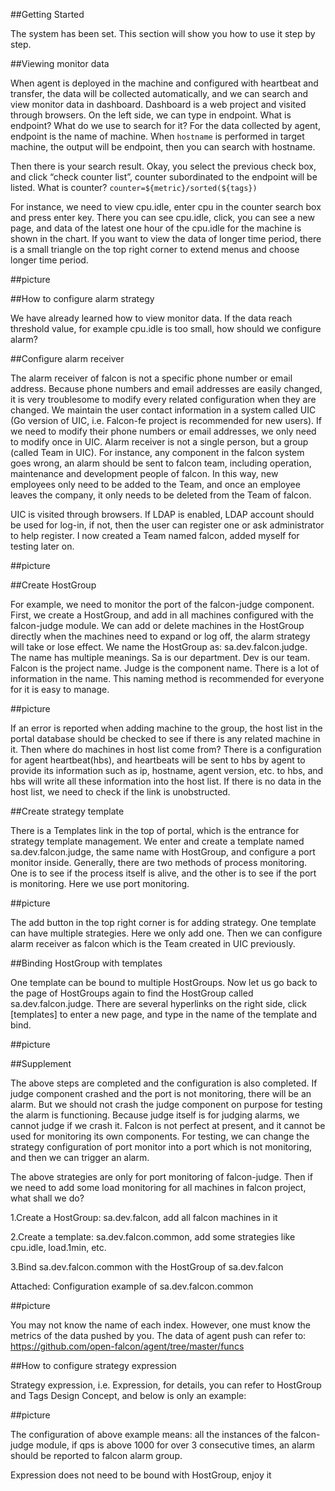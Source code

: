 ##Getting Started

The system has been set. This section will show you how to use it step by step.

##Viewing monitor data

When agent is deployed in the machine and configured with heartbeat and transfer, the data will be collected automatically, and we can search and view monitor data in dashboard. Dashboard is a web project and visited through browsers. On the left side, we can type in endpoint. What is endpoint? What do we use to search for it? For the data collected by agent, endpoint is the name of machine. When ```hostname``` is performed in target machine, the output will be endpoint, then you can search with hostname. 

Then there is your search result. Okay, you select the previous check box, and click “check counter list”, counter subordinated to the endpoint will be listed. What is counter? ```counter=${metric}/sorted(${tags})```

For instance, we need to view cpu.idle, enter cpu in the counter search box and press enter key. There you can see cpu.idle, click, you can see a new page, and data of the latest one hour of the cpu.idle for the machine is shown in the chart. If you want to view the data of longer time period, there is a small triangle on the top right corner to extend menus and choose longer time period.

##picture

##How to configure alarm strategy

We have already learned how to view monitor data. If the data reach threshold value, for example cpu.idle is too small, how should we configure alarm?

##Configure alarm receiver

The alarm receiver of falcon is not a specific phone number or email address. Because phone numbers and email addresses are easily changed, it is very troublesome to modify every related configuration when they are changed. We maintain the user contact information in a system called UIC (Go version of UIC, i.e. Falcon-fe project is recommended for new users). If we need to modify their phone numbers or email addresses, we only need to modify once in UIC. Alarm receiver is not a single person, but a group (called Team in UIC). For instance, any component in the falcon system goes wrong, an alarm should be sent to falcon team, including operation, maintenance and development people of falcon. In this way, new employees only need to be added to the Team, and once an employee leaves the company, it only needs to be deleted from the Team of falcon.

UIC is visited through browsers. If LDAP is enabled, LDAP account should be used for log-in, if not, then the user can register one or ask administrator to help register. I now created a Team named falcon, added myself for testing later on.

##picture

##Create HostGroup

For example, we need to monitor the port of the falcon-judge component. First, we create a HostGroup, and add in all machines configured with the falcon-judge module. We can add or delete machines in the HostGroup directly when the machines need to expand or log off, the alarm strategy will take or lose effect. We name the HostGroup as: sa.dev.falcon.judge. The name has multiple meanings. Sa is our department. Dev is our team. Falcon is the project name. Judge is the component name. There is a lot of information in the name. This naming method is recommended for everyone for it is easy to manage.

##picture

If an error is reported when adding machine to the group, the host list in the portal database should be checked to see if there is any related machine in it. Then where do machines in host list come from? There is a configuration for agent heartbeat(hbs), and heartbeats will be sent to hbs by agent to provide its information such as ip, hostname, agent version, etc. to hbs, and hbs will write all these information into the host list. If there is no data in the host list, we need to check if the link is unobstructed. 

##Create strategy template

There is a Templates link in the top of portal, which is the entrance for strategy template management. We enter and create a template named sa.dev.falcon.judge, the same name with HostGroup, and configure a port monitor inside. Generally, there are two methods of process monitoring. One is to see if the process itself is alive, and the other is to see if the port is monitoring. Here we use port monitoring.

##picture

The add button in the top right corner is for adding strategy. One template can have multiple strategies. Here we only add one. Then we can configure alarm receiver as falcon which is the Team created in UIC previously. 


##Binding HostGroup with templates

One template can be bound to multiple HostGroups. Now let us go back to the page of HostGroups again to find the HostGroup called sa.dev.falcon.judge. There are several hyperlinks on the right side, click [templates] to enter a new page, and type in the name of the template and bind. 

##picture

##Supplement

The above steps are completed and the configuration is also completed. If judge component crashed and the port is not monitoring, there will be an alarm. But we should not crash the judge component on purpose for testing the alarm is functioning. Because judge itself is for judging alarms, we cannot judge if we crash it. Falcon is not perfect at present, and it cannot be used for monitoring its own components. For testing, we can change the strategy configuration of port monitor into a port which is not monitoring, and then we can trigger an alarm.

The above strategies are only for port monitoring of falcon-judge. Then if we need to add some load monitoring for all machines in falcon project, what shall we do? 

1.Create a HostGroup: sa.dev.falcon, add all falcon machines in it

2.Create a template: sa.dev.falcon.common, add some strategies like cpu.idle, load.1min, etc.

3.Bind sa.dev.falcon.common with the HostGroup of sa.dev.falcon

Attached: Configuration example of sa.dev.falcon.common

##picture

You may not know the name of each index. However, one must know the metrics of the data pushed by you. The data of agent push can refer to: https://github.com/open-falcon/agent/tree/master/funcs

##How to configure strategy expression

Strategy expression, i.e. Expression, for details, you can refer to HostGroup and Tags Design Concept, and below is only an example: 

##picture

The configuration of above example means: all the instances of the falcon-judge module, if qps is above 1000 for over 3 consecutive times, an alarm should be reported to falcon alarm group. 

Expression does not need to be bound with HostGroup, enjoy it